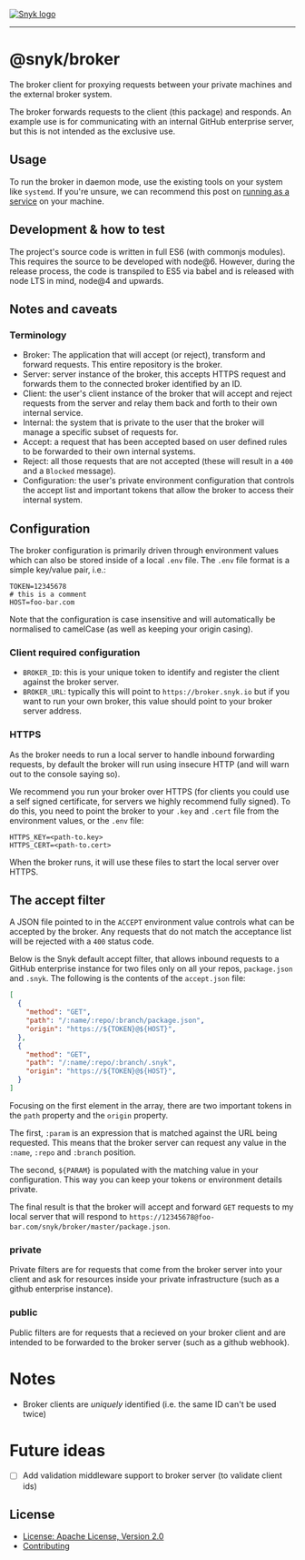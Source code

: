 [![Snyk logo](https://snyk.io/style/asset/logo/snyk-print.svg)](https://snyk.io)

***

# @snyk/broker

The broker client for proxying requests between your private machines and the external broker system.

The broker forwards requests to the client (this package) and responds. An example use is for communicating with an internal GitHub enterprise server, but this is not intended as the exclusive use.

## Usage

<!-- Explain how to install, how to run the tool if it's on the cli, or how  -->
<!-- to use the project in the author code. If this is a node module, please -->
<!-- also document the usage API.                                            -->

To run the broker in daemon mode, use the existing tools on your system like `systemd`. If you're unsure, we can recommend this post on [running as a service](https://certsimple.com/blog/deploy-node-on-linux#node-linux-service-systemd) on your machine.

## Development & how to test

The project's source code is written in full ES6 (with commonjs modules). This requires the source to be developed with node@6. However, during the release process, the code is transpiled to ES5 via babel and is released with node LTS in mind, node@4 and upwards.

<!-- ideally the project will run all tests with `npm install; npm test`,    -->
<!-- but if requires additional information to test, please include          -->
<!-- directions here, bearing in mind a clean starting machine.              -->

## Notes and caveats

<!-- Anything that this project doesn't do? Any special knowledge required?  -->

### Terminology

* Broker: The application that will accept (or reject), transform and forward requests. This entire repository is the broker.
* Server: server instance of the broker, this accepts HTTPS request and forwards them to the connected broker identified by an ID.
* Client: the user's client instance of the broker that will accept and reject requests from the server and relay them back and forth to their own internal service.
* Internal: the system that is private to the user that the broker will manage a specific subset of requests for.
* Accept: a request that has been accepted based on user defined rules to be forwarded to their own internal systems.
* Reject: all those requests that are not accepted (these will result in a `400` and a `Blocked` message).
* Configuration: the user's private environment configuration that controls the accept list and important tokens that allow the broker to access their internal system.


## Configuration

The broker configuration is primarily driven through environment values which can also be stored inside of a local `.env` file. The `.env` file format is a simple key/value pair, i.e.:

```text
TOKEN=12345678
# this is a comment
HOST=foo-bar.com
```

Note that the configuration is case insensitive and will automatically be normalised to camelCase (as well as keeping your origin casing).


### Client required configuration

- `BROKER_ID`: this is your unique token to identify and register the client against the broker server.
- `BROKER_URL`: typically this will point to `https://broker.snyk.io` but if you want to run your own broker, this value should point to your broker server address.

### HTTPS

As the broker needs to run a local server to handle inbound forwarding requests, by default the broker will run using insecure HTTP (and will warn out to the console saying so).

We recommend you run your broker over HTTPS (for clients you could use a self signed certificate, for servers we highly recommend fully signed). To do this, you need to point the broker to your `.key` and `.cert` file from the environment values, or the `.env` file:

```text
HTTPS_KEY=<path-to.key>
HTTPS_CERT=<path-to.cert>
```

When the broker runs, it will use these files to start the local server over HTTPS.

## The accept filter

A JSON file pointed to in the `ACCEPT` environment value controls what can be accepted by the broker. Any requests that do not match the acceptance list will be rejected with a `400` status code.

Below is the Snyk default accept filter, that allows inbound requests to a GitHub enterprise instance for two files only on all your repos, `package.json` and `.snyk`. The following is the contents of the `accept.json` file:

```json
[
  {
    "method": "GET",
    "path": "/:name/:repo/:branch/package.json",
    "origin": "https://${TOKEN}@${HOST}",
  },
  {
    "method": "GET",
    "path": "/:name/:repo/:branch/.snyk",
    "origin": "https://${TOKEN}@${HOST}",
  }
]
```

Focusing on the first element in the array, there are two important tokens in the `path` property and the `origin` property.

The first, `:param` is an expression that is matched against the URL being requested. This means that the broker server can request any value in the `:name`, `:repo` and `:branch` position.

The second, `${PARAM}` is populated with the matching value in your configuration. This way you can keep your tokens or environment details private.

The final result is that the broker will accept and forward `GET` requests to my local server that will respond to `https://12345678@foo-bar.com/snyk/broker/master/package.json`.

### private

Private filters are for requests that come from the broker server into your client and ask for resources inside your private infrastructure (such as a github enterprise instance).

### public

Public filters are for requests that a recieved on your broker client and are intended to be forwarded to the broker server (such as a github webhook).

# Notes

- Broker clients are *uniquely* identified (i.e. the same ID can't be used twice)

# Future ideas

- [ ] Add validation middleware support to broker server (to validate client ids)

## License

* [License: Apache License, Version 2.0](LICENSE)
* [Contributing](.github/CONTRIBUTING.md)
